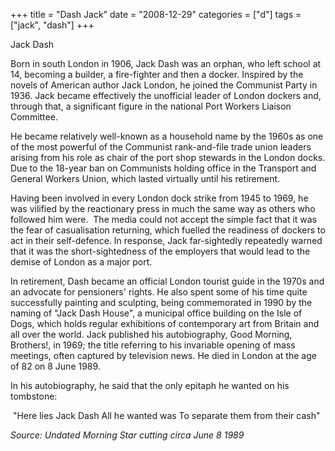 +++
title = "Dash Jack"
date = "2008-12-29"
categories = ["d"]
tags = ["jack", "dash"]
+++

Jack Dash

Born in south London in 1906, Jack Dash was an orphan, who left school at 14, becoming a builder, a fire-fighter and then a docker. Inspired by the novels of American author Jack London, he joined the Communist Party in 1936. Jack became effectively the unofficial leader of London dockers and, through that, a significant figure in the national Port Workers Liaison Committee.

He became relatively well-known as a household name by the 1960s as one of the most powerful of the Communist rank-and-file trade union leaders arising from his role as chair of the port shop stewards in the London docks. Due to the 18-year ban on Communists holding office in the Transport and General Workers Union, which lasted virtually until his retirement. 

Having been involved in every London dock strike from 1945 to 1969, he was vilified by the reactionary press in much the same way as others who followed him were.  The media could not accept the simple fact that it was the fear of casualisation returning, which fuelled the readiness of dockers to act in their self-defence. In response, Jack far-sightedly repeatedly warned that it was the short-sightedness of the employers that would lead to the demise of London as a major port.

In retirement, Dash became an official London tourist guide in the 1970s and an advocate for pensioners' rights. He also spent some of his time quite successfully painting and sculpting, being commemorated in 1990 by the naming of "Jack Dash House", a municipal office building on the Isle of Dogs, which holds regular exhibitions of contemporary art from Britain and all over the world. Jack published his autobiography, Good Morning, Brothers!, in 1969; the title referring to his invariable opening of mass meetings, often captured by television news. He died in London at the age of 82 on 8 June 1989. 

In his autobiography, he said that the only epitaph he wanted on his tombstone:

 "Here lies Jack Dash All he wanted was To separate them from their cash"

_Source: Undated Morning Star cutting circa June 8 1989_
